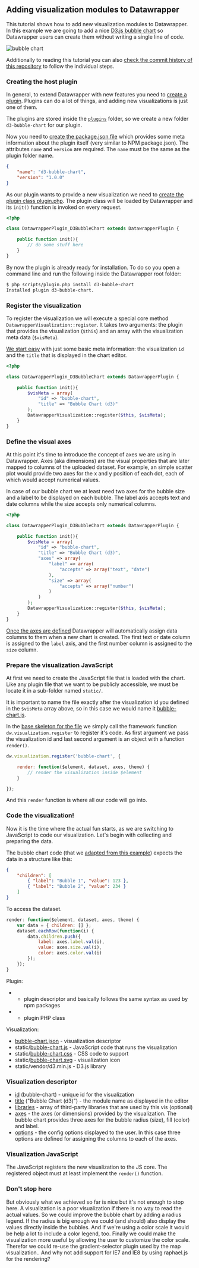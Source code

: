 
## Adding visualization modules to Datawrapper

This tutorial shows how to add new visualization modules to Datawrapper. In this example we are going to add a nice [D3.js bubble chart](http://bl.ocks.org/mbostock/4063269) so Datawrapper users can create them without writing a single line of code.

![bubble chart](https://gist.github.com/mbostock/4063269/raw/5144eafeac9e298962133e9e31de45da21714108/thumbnail.png)

Additionally to reading this tutorial you can also [check the commit history of this repository](https://github.com/datawrapper/tutorial-visualization/commits/master) to follow the individual steps.

### Creating the host plugin

In general, to extend Datawrapper with new features you need to [create a plugin](https://github.com/datawrapper/datawrapper/wiki/Extending-Datawrapper). Plugins can do a lot of things, and adding new visualizations is just one of them.

The plugins are stored inside the [``plugins``](https://github.com/datawrapper/datawrapper/tree/master/plugins) folder, so we create a new folder ``d3-bubble-chart`` for our plugin.

Now you need to [create the package.json file](https://github.com/datawrapper/tutorial-visualization/commit/5cac9a2ccdafcd334f51aa73c492ca7dc9d7b7c6) which provides some meta information about the plugin itself (very similar to NPM package.json). The attributes ``name`` and ``version`` are required. The ``name`` must be the same as the plugin folder name.

```json
{
    "name": "d3-bubble-chart",
    "version": "1.0.0"
}
```

As our plugin wants to provide a new visualization we need to [create the plugin class plugin.php](https://github.com/datawrapper/tutorial-visualization/commit/22c5d5b494a37d38efb0c32accc12c61cb134c12). The plugin class will be loaded by Datawrapper and its ``init()`` function is invoked on every request.

```php
<?php

class DatawrapperPlugin_D3BubbleChart extends DatawrapperPlugin {

    public function init(){
        // do some stuff here
    }
}
```

By now the plugin is already ready for installation. To do so you open a command line and run the following inside the Datawrapper root folder:

```bash
$ php scripts/plugin.php install d3-bubble-chart
Installed plugin d3-bubble-chart.
```

### Register the visualization

To register the visualization we will execute a special core method ``DatawrapperVisualization::register``. It takes two arguments: the plugin that provides the visualization (``$this``) and an array with the visualization meta data (``$visMeta``).

[We start easy](https://github.com/datawrapper/tutorial-visualization/commit/2a75fdb29ce4466ffab6043695721be675fcc44b) with just some basic meta information: the visualization ``id`` and the ``title`` that is displayed in the chart editor.

```php
<?php

class DatawrapperPlugin_D3BubbleChart extends DatawrapperPlugin {

    public function init(){
        $visMeta = array(
            "id" => "bubble-chart",
            "title" => "Bubble Chart (d3)"
        );
        DatawrapperVisualization::register($this, $visMeta);
    }
}
```

### Define the visual axes

At this point it's time to introduce the concept of axes we are using in Datawrapper. Axes (aka dimensions) are the visual properties that are later mapped to columns of the uploaded dataset. For example, an simple scatter plot would provide two axes for the x and y position of each dot, each of which would accept numerical values.

In case of our bubble chart we at least need two axes for the bubble size and a label to be displayed on each bubble. The label axis accepts text and date columns while the size accepts only numerical columns.

```php
<?php

class DatawrapperPlugin_D3BubbleChart extends DatawrapperPlugin {

    public function init(){
        $visMeta = array(
            "id" => "bubble-chart",
            "title" => "Bubble Chart (d3)",
            "axes" => array(
                "label" => array(
                    "accepts" => array("text", "date")
                ),
                "size" => array(
                    "accepts" => array("number")
                )
            )
        );
        DatawrapperVisualization::register($this, $visMeta);
    }
}
```

[Once the axes are defined](https://github.com/datawrapper/tutorial-visualization/commit/9f3797cfd019370132f2c81164d652228b033bd6) Datawrapper will automatically assign data columns to them when a new chart is created. The first text or date column is assigned to the ``label`` axis, and the first number column is assigned to the ``size`` column.

### Prepare the visualization JavaScript

At first we need to create the JavaScript file that is loaded with the chart. Like any plugin file that we want to be publicly accessible, we must be locate it in a sub-folder named ``static/``.

It is important to name the file exactly after the visualization id you defined in the ``$visMeta`` array above, so in this case we would name it [bubble-chart.js](https://github.com/datawrapper/tutorial-visualization/tree/deea47fa54e93dac684506e48924962eb5986481/d3-bubble-chart/static).

In the [base skeleton for the file](https://github.com/datawrapper/tutorial-visualization/blob/deea47fa54e93dac684506e48924962eb5986481/d3-bubble-chart/static/bubble-chart.js) we simply call the framework function ``dw.visualization.register`` to register it's code. As first argument we pass the visualization id and last second argument is an object with a function ``render()``.

```javascript
dw.visualization.register('bubble-chart', {

    render: function($element, dataset, axes, theme) {
        // render the visualization inside $element
    }

});
```

And this ``render`` function is where all our code will go into.

### Code the visualization!

Now it is the time where the actual fun starts, as we are switching to JavaScript to code our visualization. Let's begin with collecting and preparing the data.

The bubble chart code (that we [adapted from this example](https://gist.github.com/mbostock/4063269)) expects the data in a structure like this:

```json
{
    "children": [
        { "label": "Bubble 1", "value": 123 },
        { "label": "Bubble 2", "value": 234 }
    ]
}
```

To access the dataset.

```javascript
render: function($element, dataset, axes, theme) {
    var data = { children: [] };
    dataset.eachRow(function(i) {
        data.children.push({
            label: axes.label.val(i),
            value: axes.size.val(i),
            color: axes.color.val(i)
        });
    });
}
```

Plugin:

*  - plugin descriptor and basically follows the same syntax as used by npm packages
*  - plugin PHP class

Visualization:

* [bubble-chart.json](bubble-chart.json) - visualization descriptor
* static/[bubble-chart.js](static/bubble-chart.js) - JavaScript code that runs the visualization
* static/[bubble-chart.css](static/bubble-chart.css) - CSS code to support
* static/[bubble-chart.svg](static/bubble-chart.svg) - visualization icon
* static/vendor/d3.min.js - D3.js library

### Visualization descriptor



* [id](bubble-chart.json#L2) (bubble-chart) - unique id for the visualization
* [title](bubble-chart.json#L3) ("Bubble Chart (d3)") - the module name as displayed in the editor
* [libraries](bubble-chart.json#L4-L7) - array of third-party libraries that are used by this vis (optional)
* [axes](bubble-chart.json#L8-L18) - the axes (or dimensions) provided by the visualization. The bubble chart provides three axes for the bubble radius (size), fill (color) and label.
* [options](bubble-chart.json#L19-L41) - the config options displayed to the user. In this case three options are defined for assigning the columns to each of the axes.

### Visualization JavaScript

The JavaScript registers the new visualization to the JS core. The registered object must at least implement the ``render()`` function.



### Don't stop here

But obviously what we achieved so far is nice but it's not enough to stop here. A visualization is a poor visualization if there is no way to read the actual values. So we could improve the bubble chart by adding a radius legend. If the radius is big enough we could (and should) also display the values directly inside the bubbles. And if we're using a color scale it would be help a lot to include a color legend, too. Finally we could make the visualization more useful by allowing the user to customize the color scale. Therefor we could re-use the gradient-selector plugin used by the map visualization.. And why not add support for IE7 and IE8 by using raphael.js for the rendering?
